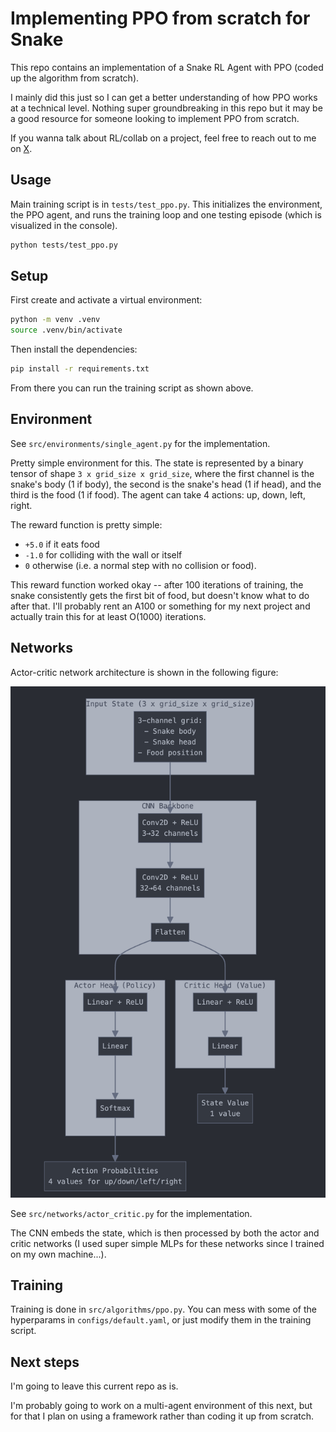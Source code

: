 # Implementing PPO from scratch for Snake

This repo contains an implementation of a Snake RL Agent with PPO (coded up the algorithm from scratch).

I mainly did this just so I can get a better understanding of how PPO works at a technical level. Nothing super groundbreaking in this repo but it may be a good resource for someone looking to implement PPO from scratch.

If you wanna talk about RL/collab on a project, feel free to reach out to me on [X](https://x.com/aidanwiteck). 

## Usage

Main training script is in `tests/test_ppo.py`. This initializes the environment, the PPO agent, and runs the training loop and one testing episode (which is visualized in the console).

```bash
python tests/test_ppo.py
```

## Setup

First create and activate a virtual environment:

```bash
python -m venv .venv
source .venv/bin/activate
```

Then install the dependencies:

```bash
pip install -r requirements.txt
```

From there you can run the training script as shown above.

## Environment
See `src/environments/single_agent.py` for the implementation.

Pretty simple environment for this. The state is represented by a binary tensor of shape `3 x grid_size x grid_size`, where the first channel is the snake's body (1 if body), the second is the snake's head (1 if head), and the third is the food (1 if food). The agent can take 4 actions: up, down, left, right.

The reward function is pretty simple:

- `+5.0` if it eats food
- `-1.0` for colliding with the wall or itself
- `0` otherwise (i.e. a normal step with no collision or food). 

This reward function worked okay -- after 100 iterations of training, the snake consistently gets the first bit of food, but doesn't know what to do after that. I'll probably rent an A100 or something for my next project and actually train this for at least O(1000) iterations.


## Networks

Actor-critic network architecture is shown in the following figure:

![Actor-critic network architecture](static/network-architecture.png)

See `src/networks/actor_critic.py` for the implementation.

The CNN embeds the state, which is then processed by both the actor and critic networks (I used super simple MLPs for these networks since I trained on my own machine...).

## Training

Training is done in `src/algorithms/ppo.py`. You can mess with some of the hyperparams in `configs/default.yaml`, or just modify them in the training script.

## Next steps

I'm going to leave this current repo as is. 


I'm probably going to work on a multi-agent environment of this next, but for that I plan on using a framework rather than coding it up from scratch. 

